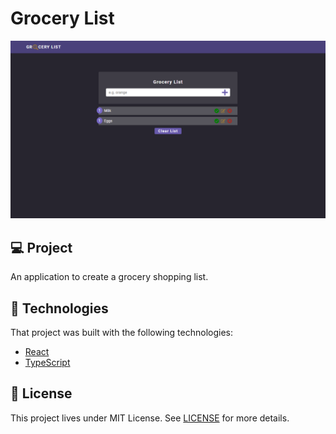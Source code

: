 # Grocery List
<img src="src/assets/cover.png" alt="cover" />

## 💻 Project
An application to create a grocery shopping list.

## 🧪 Technologies
That project was built with the following technologies:
- [React](https://reactjs.org)
- [TypeScript](https://www.typescriptlang.org/)

## 📝 License
This project lives under MIT License. See [LICENSE](LICENSE.md) for more details.

